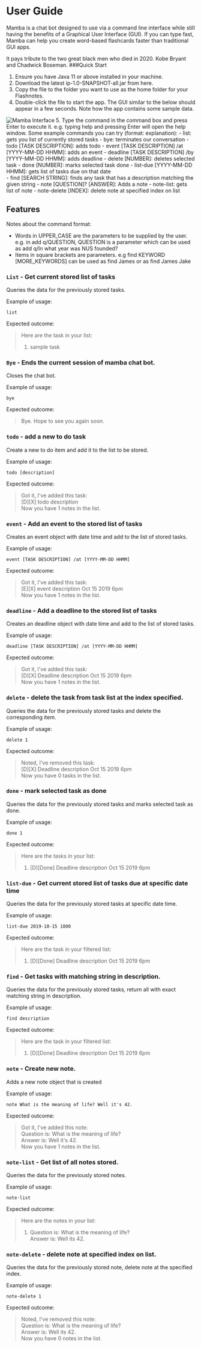 # User Guide
Mamba is a chat bot designed to use via a command line interface while still having the benefits of a Graphical User Interface (GUI). If you can type fast, Mamba can help you create word-based flashcards faster than traditional GUI apps.

It pays tribute to the two great black men who died in 2020. Kobe Bryant and Chadwick Boseman.
###Quick Start
1. Ensure you have Java 11 or above installed in your machine.
2. Download the latest ip-1.0-SNAPSHOT-all.jar from here.
3. Copy the file to the folder you want to use as the home folder for your Flashnotes.
4. Double-click the file to start the app. The GUI similar to the below should appear in a few seconds. Note how the app contains some sample data.

![Mamba Interface](Ui.png)
5. Type the command in the command box and press Enter to execute it. e.g. typing help and pressing Enter will open the help window.
Some example commands you can try (format: explanation):
    - list: gets you list of currently stored tasks
    - bye: terminates our conversation
    - todo [TASK DESCRIPTION]: adds todo
    - event [TASK DESCRIPTION] /at [YYYY-MM-DD HHMM]: adds an event
    - deadline [TASK DESCRIPTION] /by [YYYY-MM-DD HHMM]: adds deadline
    - delete [NUMBER]: deletes selected task
    - done [NUMBER]: marks selected task done 
    - list-due [YYYY-MM-DD HHMM]: gets list of tasks due on that date    
    - find [SEARCH STRING]: finds any task that has a description matching the given string
    - note [QUESTION]? [ANSWER]: Adds a note
    - note-list: gets list of note
    - note-delete [INDEX]: delete note at specified index on list

## Features 
Notes about the command format:
- Words in UPPER_CASE are the parameters to be supplied by the user.
e.g. in add q/QUESTION, QUESTION is a parameter which can be used as add q/In what year was NUS founded?
- Items in square brackets are parameters.
e.g find KEYWORD [MORE_KEYWORDS] can be used as find James or as find James Jake

### `List` - Get current stored list of tasks

Queries the data for the previously stored tasks.

Example of usage: 

`list`

Expected outcome:

>Here are the task in your list:<br>
> 1. sample task

### `Bye` - Ends the current session of mamba chat bot.

Closes the chat bot.

Example of usage: 

`bye`

Expected outcome:

>Bye. Hope to see you again soon.

### `todo` - add a new to do task

Create a new to do item and add it to the list to be stored.

Example of usage: 

`todo [description]`

Expected outcome:

>Got it, I've added this task:<br>
>   [D][X] todo description<br>
> Now you have 1 notes in the list.

### `event` - Add an event to the stored list of tasks

Creates an event object with date time and add to the list of stored tasks.

Example of usage: 

`event [TASK DESCRIPTION] /at [YYYY-MM-DD HHMM]`

Expected outcome:

>Got it, I've added this task:<br>
>   [E][X] event description Oct 15 2019 6pm<br>
> Now you have 1 notes in the list.

### `deadline` - Add a deadline to the stored list of tasks

Creates an deadline object with date time and add to the list of stored tasks.

Example of usage: 

`deadline [TASK DESCRIPTION] /at [YYYY-MM-DD HHMM]`

Expected outcome:

>Got it, I've added this task:<br>
>   [D][X] Deadline description Oct 15 2019 6pm<br>
> Now you have 1 notes in the list.
    
### `delete` - delete the task from task list at the index specified.

Queries the data for the previously stored tasks and delete the corresponding item.

Example of usage: 

`delete 1`

Expected outcome:

>Noted, I've removed this task:<br>
>   [D][X] Deadline description Oct 15 2019 6pm<br>
> Now you have 0 tasks in the list.

### `done` - mark selected task as done

Queries the data for the previously stored tasks and marks selected task as done.

Example of usage: 

`done 1`

Expected outcome:

>Here are the tasks in your list:<br>
> 1. [D][Done] Deadline description Oct 15 2019 6pm

### `list-due` - Get current stored list of tasks due at specific date time

Queries the data for the previously stored tasks at specific date time.

Example of usage: 

`list-due 2019-10-15 1800`

Expected outcome:

>Here are the task in your filtered list:<br>
> 1. [D][Done] Deadline description Oct 15 2019 6pm

### `find` - Get tasks with matching string in description.
    
Queries the data for the previously stored tasks, return all with exact matching string in description.

Example of usage: 

`find description`

Expected outcome:

>Here are the task in your filtered list:<br>
> 1. [D][Done] Deadline description Oct 15 2019 6pm


### `note` - Create new note.
  
Adds a new note object that is created

Example of usage: 

`note What is the meaning of life? Well it's 42.`

Expected outcome:

>Got it, I've added this note:<br>
>  Question is: What is the meaning of life?<br>
>   Answer is: Well it's 42.<br>
> Now you have 1 notes in the list.


### `note-list` - Get list of all notes stored.

Queries the data for the previously stored notes.

Example of usage: 

`note-list`

Expected outcome:

>Here are the notes in your list:<br>
> 1. Question is: What is the meaning of life?<br>
>     Answer is: Well its 42.


### `note-delete` - delete note at specified index on list.

Queries the data for the previously stored note, delete note at the specified index.

Example of usage: 

`note-delete 1`

Expected outcome:

>Noted, I've removed this note:<br>
>   Question is: What is the meaning of life?<br>
>     Answer is: Well its 42. <br>
> Now you have 0 notes in the list.

